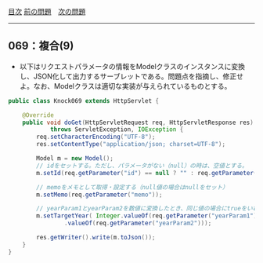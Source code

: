 [目次](../toc.md)
[前の問題](../068/README.md)　[次の問題](../070/README.md)


***
## 069：複合(9)
* 以下はリクエストパラメータの情報をModelクラスのインスタンスに変換し、JSON化して出力するサーブレットである。問題点を指摘し、修正せよ。なお、Modelクラスは適切な実装が与えられているものとする。

```java
public class Knock069 extends HttpServlet {

    @Override
    public void doGet(HttpServletRequest req, HttpServletResponse res)
            throws ServletException, IOException {
        req.setCharacterEncoding("UTF-8");
        res.setContentType("application/json; charset=UTF-8");        

        Model m = new Model();
        // idをセットする。ただし、パラメータがない（null）の時は、空値とする。
        m.setId(req.getParameter("id") == null ? "" : req.getParameter("id"));

        // memoをメモとして取得・設定する（null値の場合はnullをセット） 
        m.setMemo(req.getParameter("memo"));

        // yearParam1とyearParam2を数値に変換したとき、同じ値の場合にtrueをいれる
        m.setTargetYear( Integer.valueOf(req.getParameter("yearParam1")) == Integer
                .valueOf(req.getParameter("yearParam2")));

        res.getWriter().write(m.toJson());
    }
}
```

